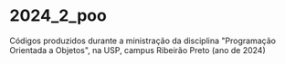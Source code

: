 # 2024_2_poo
Códigos produzidos durante a ministração da disciplina "Programação Orientada a Objetos", na USP, campus Ribeirão Preto (ano de 2024)
